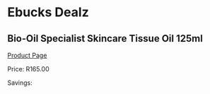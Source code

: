
# Ebucks Dealz
## Bio-Oil Specialist Skincare Tissue Oil 125ml
[Product Page](https://www.ebucks.com/web/shop/productSelected.do?prodId=1133380184&catId=1186086453)

Price: R165.00

Savings: 


	
